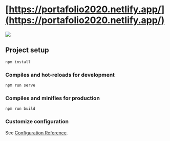 # [https://portafolio2020.netlify.app/](https://portafolio2020.netlify.app/)

![](https://user-images.githubusercontent.com/68760595/128253865-bf96fa1d-b215-4d1f-a507-43ef9d69ae04.PNG)

## Project setup

```
npm install
```

### Compiles and hot-reloads for development

```
npm run serve
```

### Compiles and minifies for production

```
npm run build
```

### Customize configuration

See [Configuration Reference](https://cli.vuejs.org/config/).
